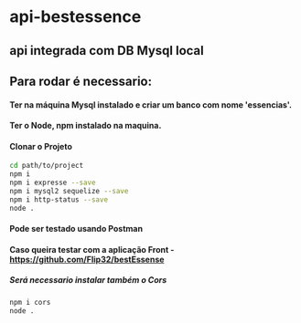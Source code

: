 # api-bestessence
## api integrada com DB Mysql local

## Para rodar é necessario:
#### Ter na máquina Mysql instalado e criar um banco com nome 'essencias'.
#### Ter o Node, npm instalado na maquina.
#### Clonar o Projeto

```bash
cd path/to/project
npm i 
npm i expresse --save
npm i mysql2 sequelize --save
npm i http-status --save
node .
```
#### Pode ser testado usando Postman


#### Caso queira testar com a aplicação Front - https://github.com/Flip32/bestEssense
##### Será necessario instalar também o Cors
```bash
npm i cors
node .
```

###
###
